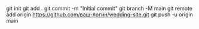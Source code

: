 git init
git add .
git commit -m "Initial commit"
git branch -M main
git remote add origin https://github.com/ваш-логин/wedding-site.git
git push -u origin main

